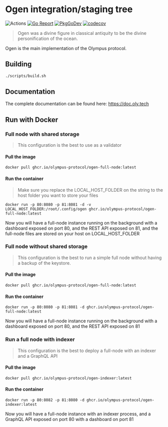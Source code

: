 # Ogen integration/staging tree

![Actions](https://github.com/olympus-protocol/ogen/workflows/Ogen/badge.svg)
[![Go Report](https://goreportcard.com/badge/github.com/olympus-protocol/ogen)](https://goreportcard.com/report/github.com/olympus-protocol/ogen)
[![PkgGoDev](https://pkg.go.dev/badge/github.com/olympus-protocol/ogen?tab=doc)](https://pkg.go.dev/github.com/olympus-protocol/ogen?tab=doc)
[![codecov](https://codecov.io/gh/olympus-protocol/ogen/branch/master/graph/badge.svg)](https://codecov.io/gh/olympus-protocol/ogen)

> Ogen was a divine figure in classical antiquity to be the divine personification of the ocean.

Ogen is the main implementation of the Olympus protocol.

## Building

```bash
./scripts/build.sh
```

## Documentation

The complete documentation can be found here: <https://doc.oly.tech>

## Run with Docker

### Full node with shared storage
> This configuration is the best to use as a validator

#### Pull the image
```
docker pull ghcr.io/olympus-protocol/ogen-full-node:latest
```

#### Run the container
> Make sure you replace the LOCAL_HOST_FOLDER on the string to the host folder you want to store your files
```
docker run -p 80:8080 -p 81:8081 -d -v LOCAL_HOST_FOLDER:/root/.config/ogen ghcr.io/olympus-protocol/ogen-full-node:latest
```

Now you will have a full-node instance running on the background with a dashboard exposed on port 80, and the REST API exposed on 81, and the full-node files are stored on your host on LOCAL_HOST_FOLDER 

### Full node without shared storage
> This configuration is the best to run a simple full node without having a backup of the keystore. 

#### Pull the image
```
docker pull ghcr.io/olympus-protocol/ogen-full-node:latest
```
#### Run the container
```
docker run -p 80:8080 -p 81:8081 -d ghcr.io/olympus-protocol/ogen-full-node:latest
```

Now you will have a full-node instance running on the background with a dashboard exposed on port 80, and the REST API exposed on 81

### Run a full node with indexer
> This configuration is the best to deploy a full-node with an indexer and a GraphQL API

#### Pull the image 
```
docker pull ghcr.io/olympus-protocol/ogen-indexer:latest
```

#### Run the container
```
docker run -p 80:8082 -p 81:8080 -d ghcr.io/olympus-protocol/ogen-indexer:latest
```

Now you will have a full-node instance with an indexer process, and a GraphQL API exposed on port 80 with a dashboard on port 81